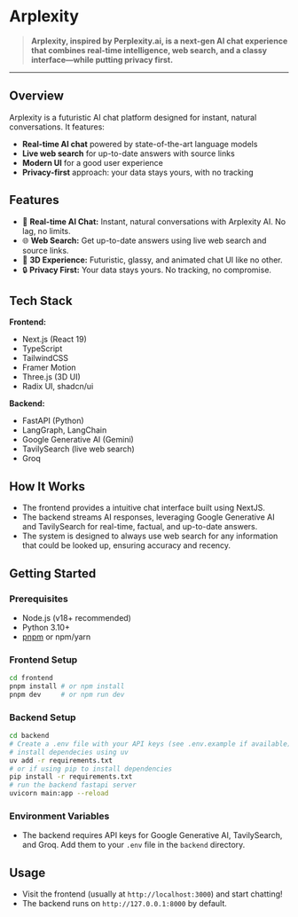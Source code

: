 # Arplexity

> **Arplexity, inspired by Perplexity.ai, is a next-gen AI chat experience that combines real-time intelligence, web search, and a classy interface—while putting privacy first.**

---

## Overview
Arplexity is a futuristic AI chat platform designed for instant, natural conversations. It features:
- **Real-time AI chat** powered by state-of-the-art language models
- **Live web search** for up-to-date answers with source links
- **Modern UI** for a good user experience
- **Privacy-first** approach: your data stays yours, with no tracking

## Features
- 🚀 **Real-time AI Chat:** Instant, natural conversations with Arplexity AI. No lag, no limits.
- 🌐 **Web Search:** Get up-to-date answers using live web search and source links.
- 🪩 **3D Experience:** Futuristic, glassy, and animated chat UI like no other.
- 🔒 **Privacy First:** Your data stays yours. No tracking, no compromise.

## Tech Stack
**Frontend:**
- Next.js (React 19)
- TypeScript
- TailwindCSS
- Framer Motion
- Three.js (3D UI)
- Radix UI, shadcn/ui

**Backend:**
- FastAPI (Python)
- LangGraph, LangChain
- Google Generative AI (Gemini)
- TavilySearch (live web search)
- Groq

## How It Works
- The frontend provides a intuitive chat interface built using NextJS.
- The backend streams AI responses, leveraging Google Generative AI and TavilySearch for real-time, factual, and up-to-date answers.
- The system is designed to always use web search for any information that could be looked up, ensuring accuracy and recency.

## Getting Started
### Prerequisites
- Node.js (v18+ recommended)
- Python 3.10+
- [pnpm](https://pnpm.io/) or npm/yarn

### Frontend Setup
```bash
cd frontend
pnpm install # or npm install
pnpm dev     # or npm run dev
```

### Backend Setup
```bash
cd backend
# Create a .env file with your API keys (see .env.example if available)
# install dependecies using uv
uv add -r requirements.txt 
# or if using pip to install dependencies
pip install -r requirements.txt
# run the backend fastapi server
uvicorn main:app --reload
```

### Environment Variables
- The backend requires API keys for Google Generative AI, TavilySearch, and Groq. Add them to your `.env` file in the `backend` directory.

## Usage
- Visit the frontend (usually at `http://localhost:3000`) and start chatting!
- The backend runs on `http://127.0.0.1:8000` by default.
